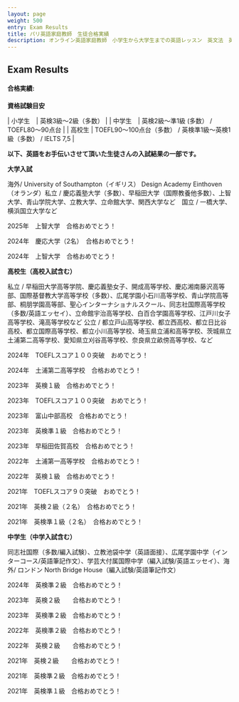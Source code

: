 ```yaml
---
layout: page
weight: 500
entry: Exam Results
title: パリ英語家庭教師　生徒合格実績
description: オンライン英語家庭教師　小学生から大学生までの英語レッスン　英文法　英語エッセイ　英検　TOEFL　IB　SAT　IELTS　TOEIC　帰国子女受験など幅広く対応。フランス・パリだけでなくヨーロッパ各国、日本の生徒さんにもレッスンを提供しています。講師は日本人女性　英検1級　仏検1級保持。
---
```


## Exam Results

<h4>合格実績:</h4>

<strong>資格試験目安</strong>

| 小学生　| 英検3級〜2級（多数） |
| 中学生　| 英検2級〜準1級 (多数） / TOEFL80〜90点台 |
| 高校生 | TOEFL90〜100点台（多数） / 英検準1級〜英検1級（多数） / IELTS 7,5 |

**以下、英語をお手伝いさせて頂いた生徒さんの入試結果の一部です。** 

<strong>大学入試</strong>

海外/ University of Southampton（イギリス） Design Academy Einthoven（オランダ）私立 / 慶応義塾大学（多数）、早稲田大学（国際教養他多数）、上智大学、青山学院大学、立教大学、立命館大学、関西大学など　国立 / 一橋大学、横浜国立大学など

2025年　上智大学　合格おめでとう！

2024年　慶応大学（2名）　合格おめでとう！　

2024年　上智大学　合格おめでとう！

<strong>高校生（高校入試含む）</strong>

私立 / 早稲田大学高等学院、慶応義塾女子、開成高等学校、慶応湘南藤沢高等部、国際基督教大学高等学校（多数）、広尾学園小石川高等学校、青山学院高等部、桐朋学園高等部、聖心インターナショナルスクール、同志社国際高等学校（多数/英語エッセイ）、立命館宇治高等学校、白百合学園高等学校、江戸川女子高等学校、滝高等学校など   公立 / 都立戸山高等学校、都立西高校、都立日比谷高校、都立国際高等学校、都立小川高等学校、埼玉県立浦和高等学校、茨城県立土浦第二高等学校、愛知県立刈谷高等学校、奈良県立畝傍高等学校、など

2024年　TOEFLスコア１００突破　おめでとう！

2024年　土浦第二高等学校　合格おめでとう！

2023年　英検１級　合格おめでとう！

2023年　TOEFLスコア１００突破　おめでとう！

2023年　富山中部高校　合格おめでとう！

2023年　英検準１級　合格おめでとう！

2023年　早稲田佐賀高校　合格おめでとう！

2022年　土浦第一高等学校　合格おめでとう！

2022年　英検１級　合格おめでとう！

2021年　TOEFLスコア９０突破　おめでとう！

2021年　英検２級（２名）　合格おめでとう！

2021年　英検準１級（２名）　合格おめでとう！

<strong>中学生（中学入試含む）</strong>

同志社国際（多数/編入試験）、立教池袋中学（英語面接）、広尾学園中学（インターコース/英語筆記作文）、学芸大付属国際中学（編入試験/英語エッセイ）、海外/ ロンドン North Bridge House（編入試験/英語筆記作文） 

2024年　英検準２級　合格おめでとう！　　

2023年　英検２級　　合格おめでとう！

2023年　英検準２級　合格おめでとう！

2022年　英検準２級　合格おめでとう！　

2022年　英検２級　　合格おめでとう！

2021年　英検２級　　合格おめでとう！

2021年　英検準２級　合格おめでとう！　

2021年　英検準１級　合格おめでとう！　
